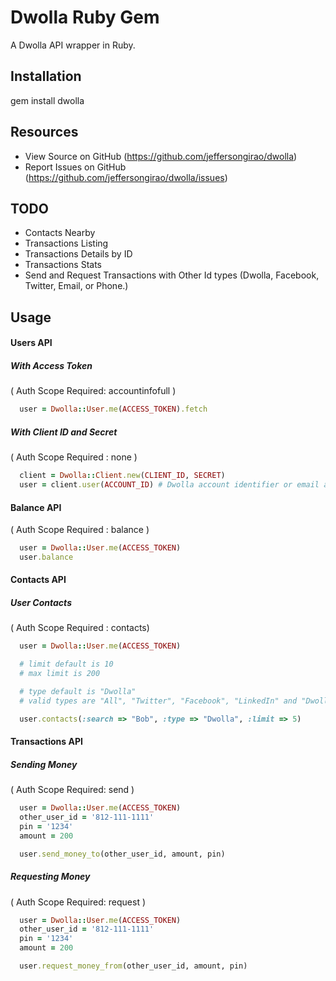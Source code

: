 # Dwolla Ruby Gem

A Dwolla API wrapper in Ruby.

## Installation

gem install dwolla

## Resources

* View Source on GitHub (https://github.com/jeffersongirao/dwolla)
* Report Issues on GitHub (https://github.com/jeffersongirao/dwolla/issues)

## TODO

* Contacts Nearby
* Transactions Listing
* Transactions Details by ID
* Transactions Stats
* Send and Request Transactions with Other Id types (Dwolla, Facebook, Twitter, Email, or Phone.)

## Usage

#### Users API

##### With Access Token 

( Auth Scope Required: accountinfofull )

```ruby
  user = Dwolla::User.me(ACCESS_TOKEN).fetch
```

##### With Client ID and Secret 

( Auth Scope Required : none )

```ruby
  client = Dwolla::Client.new(CLIENT_ID, SECRET)
  user = client.user(ACCOUNT_ID) # Dwolla account identifier or email address of the Dwolla account.
```

#### Balance API 

( Auth Scope Required : balance )

```ruby
  user = Dwolla::User.me(ACCESS_TOKEN)
  user.balance
```

#### Contacts API

##### User Contacts 

( Auth Scope Required : contacts)

```ruby
  user = Dwolla::User.me(ACCESS_TOKEN)

  # limit default is 10
  # max limit is 200

  # type default is "Dwolla"
  # valid types are "All", "Twitter", "Facebook", "LinkedIn" and "Dwolla"

  user.contacts(:search => "Bob", :type => "Dwolla", :limit => 5)
```

#### Transactions API

##### Sending Money 

( Auth Scope Required: send )

```ruby
  user = Dwolla::User.me(ACCESS_TOKEN)
  other_user_id = '812-111-1111'
  pin = '1234'
  amount = 200

  user.send_money_to(other_user_id, amount, pin)
```

##### Requesting Money 

( Auth Scope Required: request )

```ruby
  user = Dwolla::User.me(ACCESS_TOKEN)
  other_user_id = '812-111-1111'
  pin = '1234'
  amount = 200

  user.request_money_from(other_user_id, amount, pin)
```
